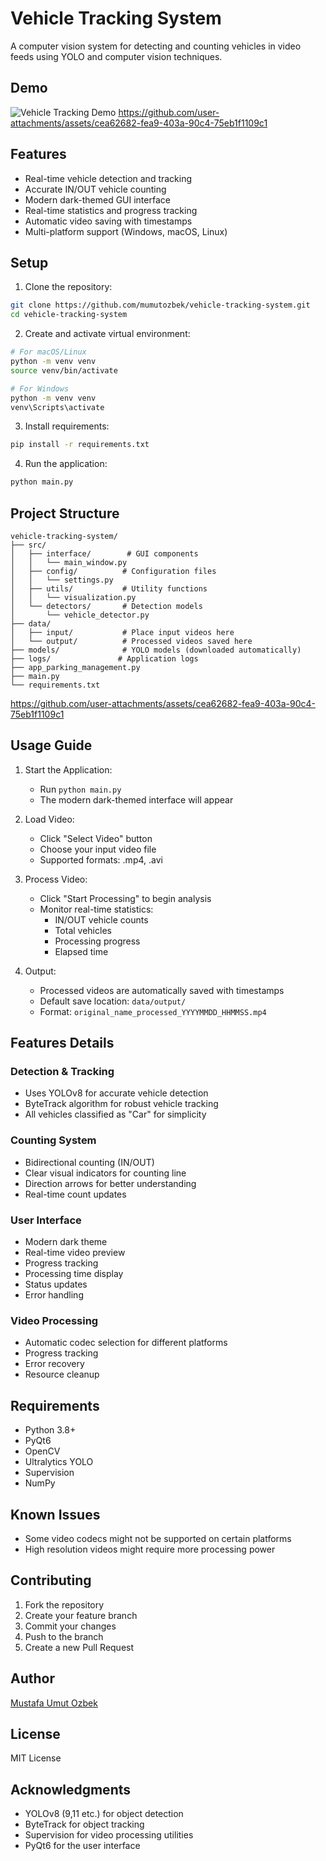 # Vehicle Tracking System

A computer vision system for detecting and counting vehicles in video feeds using YOLO and computer vision techniques.

## Demo
![Vehicle Tracking Demo](demo.gif)
https://github.com/user-attachments/assets/cea62682-fea9-403a-90c4-75eb1f1109c1


## Features
- Real-time vehicle detection and tracking
- Accurate IN/OUT vehicle counting
- Modern dark-themed GUI interface
- Real-time statistics and progress tracking
- Automatic video saving with timestamps
- Multi-platform support (Windows, macOS, Linux)



## Setup

1. Clone the repository:
```bash
git clone https://github.com/mumutozbek/vehicle-tracking-system.git
cd vehicle-tracking-system
```

2. Create and activate virtual environment:
```bash
# For macOS/Linux
python -m venv venv
source venv/bin/activate

# For Windows
python -m venv venv
venv\Scripts\activate
```

3. Install requirements:
```bash
pip install -r requirements.txt
```

4. Run the application:
```bash
python main.py
```

## Project Structure
```
vehicle-tracking-system/
├── src/
│   ├── interface/        # GUI components
│   │   └── main_window.py
│   ├── config/          # Configuration files
│   │   └── settings.py
│   ├── utils/           # Utility functions
│   │   └── visualization.py
│   └── detectors/       # Detection models
│       └── vehicle_detector.py
├── data/
│   ├── input/           # Place input videos here
│   └── output/          # Processed videos saved here
├── models/              # YOLO models (downloaded automatically)
├── logs/               # Application logs
├── app_parking_management.py
├── main.py
└── requirements.txt
```


https://github.com/user-attachments/assets/cea62682-fea9-403a-90c4-75eb1f1109c1


## Usage Guide

1. Start the Application:
   - Run `python main.py`
   - The modern dark-themed interface will appear

2. Load Video:
   - Click "Select Video" button
   - Choose your input video file
   - Supported formats: .mp4, .avi

3. Process Video:
   - Click "Start Processing" to begin analysis
   - Monitor real-time statistics:
     - IN/OUT vehicle counts
     - Total vehicles
     - Processing progress
     - Elapsed time

4. Output:
   - Processed videos are automatically saved with timestamps
   - Default save location: `data/output/`
   - Format: `original_name_processed_YYYYMMDD_HHMMSS.mp4`

## Features Details

### Detection & Tracking
- Uses YOLOv8 for accurate vehicle detection
- ByteTrack algorithm for robust vehicle tracking
- All vehicles classified as "Car" for simplicity

### Counting System
- Bidirectional counting (IN/OUT)
- Clear visual indicators for counting line
- Direction arrows for better understanding
- Real-time count updates

### User Interface
- Modern dark theme
- Real-time video preview
- Progress tracking
- Processing time display
- Status updates
- Error handling

### Video Processing
- Automatic codec selection for different platforms
- Progress tracking
- Error recovery
- Resource cleanup

## Requirements
- Python 3.8+
- PyQt6
- OpenCV
- Ultralytics YOLO
- Supervision
- NumPy

## Known Issues
- Some video codecs might not be supported on certain platforms
- High resolution videos might require more processing power

## Contributing
1. Fork the repository
2. Create your feature branch
3. Commit your changes
4. Push to the branch
5. Create a new Pull Request

## Author
[Mustafa Umut Ozbek](https://github.com/mumutozbek)

## License
MIT License

## Acknowledgments
- YOLOv8 (9,11 etc.) for object detection
- ByteTrack for object tracking
- Supervision for video processing utilities
- PyQt6 for the user interface
